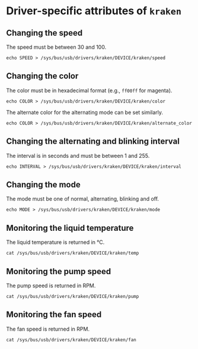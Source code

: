 # Driver-specific attributes of `kraken`

## Changing the speed
The speed must be between 30 and 100.
```Shell
echo SPEED > /sys/bus/usb/drivers/kraken/DEVICE/kraken/speed
```

## Changing the color
The color must be in hexadecimal format (e.g., `ff00ff` for magenta).
```Shell
echo COLOR > /sys/bus/usb/drivers/kraken/DEVICE/kraken/color
```

The alternate color for the alternating mode can be set similarly.
```Shell
echo COLOR > /sys/bus/usb/drivers/kraken/DEVICE/kraken/alternate_color
```

## Changing the alternating and blinking interval
The interval is in seconds and must be between 1 and 255.
```Shell
echo INTERVAL > /sys/bus/usb/drivers/kraken/DEVICE/kraken/interval
```

## Changing the mode
The mode must be one of normal, alternating, blinking and off.
```Shell
echo MODE > /sys/bus/usb/drivers/kraken/DEVICE/kraken/mode
```

## Monitoring the liquid temperature
The liquid temperature is returned in °C.
```Shell
cat /sys/bus/usb/drivers/kraken/DEVICE/kraken/temp
```

## Monitoring the pump speed
The pump speed is returned in RPM.
```Shell
cat /sys/bus/usb/drivers/kraken/DEVICE/kraken/pump
```

## Monitoring the fan speed
The fan speed is returned in RPM.
```Shell
cat /sys/bus/usb/drivers/kraken/DEVICE/kraken/fan
```
